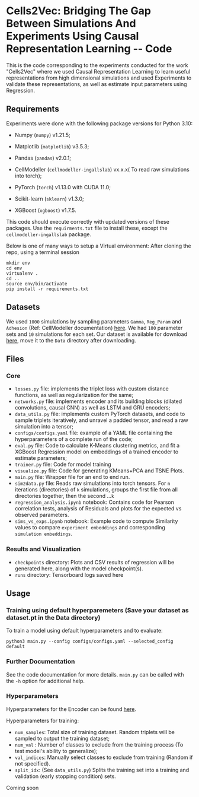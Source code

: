 # Cells2Vec: Bridging The Gap Between Simulations And Experiments Using Causal Representation Learning -- Code

This is the code corresponding to the experiments conducted for the work "Cells2Vec" where we used Causal Representation Learning to learn useful representations from high dimensional simulations and used Experiments to validate these representations, as well as estimate input parameters using Regression.

## Requirements

Experiments were done with the following package versions for Python 3.10:
 - Numpy (`numpy`) v1.21.5;
 - Matplotlib (`matplotlib`) v3.5.3;

 - Pandas (`pandas`) v2.0.1;
 - CellModeller (`cellmodeller-ingallslab`) vx.x.x( To read raw simulations into torch);
 - PyTorch (`torch`) v1.13.0 with CUDA 11.0;
 - Scikit-learn (`sklearn`) v1.3.0;
 - XGBoost (`xgboost`) v1.7.5.

This code should execute correctly with updated versions of these packages. Use the `requirments.txt` file to install these, except the `cellmodeller-ingallslab` package.

Below is one of many ways to setup a Virtual environment: After cloning the repo, using a terminal session


`mkdir env` \
 `cd env`\
 `virtualenv .` \
   `cd ..` \
`source env/bin/activate` \
 `pip install -r requirements.txt`

## Datasets

We used `1000` simulations by sampling parameters `Gamma`, `Reg_Param` and `Adhesion` (Ref: CellModeller documentation) [here](https://github.com/cellmodeller/CellModeller/wiki).
We had `100` parameter sets and `10` simulations for each set.
Our dataset is available for download [here](https://drive.google.com/file/d/1WnxSY_DN2_Z3bSsZDkjnC-fngTstjFFO/view?usp=sharing), move it to the `Data` directory after downloading.

## Files

### Core

 - `losses.py` file: implements the triplet loss with custom distance functions, as well as regularization for the same;
 - `networks.py` file: implements encoder and its building blocks (dilated convolutions, causal CNN) as well as LSTM and GRU encoders;
 - `data_utils.py` file: implements custom PyTorch datasets, and code to sample triplets iteratively, and unravel a padded tensor, and read a raw simulation into a tensor;
 - `configs/configs.yaml` file: example of a YAML file containing the hyperparameters of a complete run of the code;
 - `eval.py` file: Code to calculate K-Means clustering metrics, and fit a XGBoost Regression model on embeddings of a trained encoder to estimate parameters;
 - `trainer.py` file: Code for model training
 - `visualize.py` file: Code for generating KMeans+PCA and TSNE Plots.
 - `main.py` file: Wrapper file for an end to end run.
 - `sim2data.py` file: Reads raw simulations into torch tensors. For `n` iterations (directories) of `k` simulations, groups the first file from all directories together, then the second ...`k`
 - `regression_analysis.ipynb` notebook: Contains code for Pearson correlation tests, analysis of Residuals and plots for the expected vs observed parameters.
 - `sims_vs_exps.ipynb` notebook: Example code to compute Similarity values to compare `experiment embeddings` and corresponding `simulation embeddings`.

### Results and Visualization

 - `checkpoints` directory: Plots and CSV results of regression will be generated here, along with the model checkpoint(s).
 - `runs` directory: Tensorboard logs saved here

## Usage

### Training using default hyperparemeters (Save your dataset as dataset.pt in the Data directory)

To train a model using default hyperparameters and to evaluate:

`python3 main.py --config configs/configs.yaml --selected_config default`


### Further Documentation

See the code documentation for more details. `main.py` can be called with the
`-h` option for additional help.

### Hyperparameters

Hyperparameters for the Encoder can be found [here](https://github.com/White-Link/UnsupervisedScalableRepresentationLearningTimeSeries/tree/master).

Hyperparameters for training:
 - `num_samples`: Total size of training dataset. Random triplets will be sampled to output the training dataset;
 - `num_val` : Number of classes to exclude from the training process (To test model's ability to generalize);
 - `val_indices`: Manually select classes to exclude from training (Random if not specified).
 - `split_idx`: (See `data_utils.py`) Splits the training set into a training and validation (early stopping condition) sets.

Coming soon
